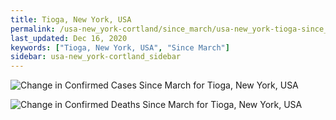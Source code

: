 ```yaml
---
title: Tioga, New York, USA
permalink: /usa-new_york-cortland/since_march/usa-new_york-tioga-since_march.html
last_updated: Dec 16, 2020
keywords: ["Tioga, New York, USA", "Since March"]
sidebar: usa-new_york-cortland_sidebar
---
```


![Change in Confirmed Cases Since March for Tioga, New York, USA](/covid_tracker/images/graphs/usa-new_york-tioga-delta_confirmed-since_march_graph.png)

![Change in Confirmed Deaths Since March for Tioga, New York, USA](/covid_tracker/images/graphs/usa-new_york-tioga-delta_deaths-since_march_graph.png)

